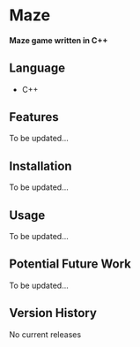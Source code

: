 # Maze

#### Maze game written in C++

## Language

- C++

## Features

To be updated...

## Installation

To be updated...

## Usage

To be updated...

## Potential Future Work

To be updated...

## Version History

No current releases